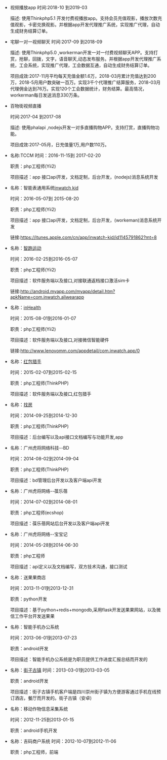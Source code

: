 *   视频播放app
    时间:2018-10 到2019-03

    描述: 使用Thinkphp5.1 开发付费视播放app。支持会员充值观影，播放次数充值观影，卡密兑换观影。并根据app开发代理推广系统，实现推广代理，自动生成财务结算订单。

*   宅聊一对一视频聊天
    时间:2017-09 到2018-09

    描述: 使用Thinkphp5.0 ,workerman开发一对一付费视频聊天APP。支持打赏，抢聊，回拨，文字，语音聊天,动态发布服务。并根据app开发代理推广系统，工会系统，实现推广代理，工会数据互通，自动生成财务结算订单。

    项目成效:2017-11月平均每天充值金额1.6万，2018-03月累计充值达到200万，2018-5月用户数突破一百万。实现3千个代理推广结算服务，2018-03月代理佣金达到76万。实现120个工会数据统计，财务结算。最高情况，workerman每日发送消息330万条。

*   百物街视频直播

    时间:2017-04 到2017-08

    描述: 使用phalapi ,nodejs开发一对多直播购物APP。支持打赏，直播购物功能。

    项目成效:2017-05月，日充值量1万,用户数110万。

*   名称:TCCM
    时间：2016-11-15到 2017-02-20

    职责：php工程师(Yii2)

    项目描述：app 接口api开发，文档定制，后台开发，(nodejs)消息系统开发


*   名称：智能表通用系统[inwatch kid](https://itunes.apple.com/cn/app/inwatch-kid/id1145791862?mt=8)

    时间：2016-05-07到 2015-08-20

    职责：php工程师(Yii2)

    项目描述：app 接口api开发，文档定制，后台开发，(workeman)消息系统开发

    链接:https://itunes.apple.com/cn/app/inwatch-kid/id1145791862?mt=8

*   名称：[智跑运动](http://android.myapp.com/myapp/detail.htm?apkName=com.inwatch.aliwearapp)

    时间：2016-02-25到2016-05-07

    职责：php工程师(Yii2)

    项目描述：软件服务端以及接口,对接联通返档接口激活sim卡

    链接:http://android.myapp.com/myapp/detail.htm?apkName=com.inwatch.aliwearapp

*   名称：[inHealth](http://www.lenovomm.com/appdetail/com.inwatch.app/0)

    时间：2015-08-01到2016-01-07

    职责：php工程师(Yii2)

    项目描述：软件服务端以及接口,对接微信智能硬件

    链接:http://www.lenovomm.com/appdetail/com.inwatch.app/0

*   名称：[红包猎手](http://shouji.baidu.com/soft/item?docid=7925036&from=as&f=search_app_%E7%BA%A2%E5%8C%85%E7%8C%8E%E6%89%8B%40list_1_image%401%40header_app_input)

    时间：2015-02-07到2015-02-15

    职责：php工程师(ThinkPHP)

    项目描述：软件服务端以及接口,红包猎手

*   名称：[找房](http://zhushou.360.cn/detail/index/soft_id/2569898?recrefer=SE_D_%E6%89%BE%E6%88%BF)

    时间：2014-09-25到2014-12-30

    职责：php工程师(ThinkPHP)

    项目描述：后台编写以及api接口文档编写与功能开发,app


*   名称：广州虎将网络科技--BD

    时间：2014-08-02到2014-09-04

    职责：php工程师(ThinkPHP)

    项目描述：bd管理后台开发以及客户端api开发

*   名称：广州虎将网络--葆乐蓓

    时间：2014-07-02到2014-08-01

    职责：php工程师(ecshop)

    项目描述：葆乐蓓网站后台开发以及客户端api开发

*   名称：广州虎将网络--宝宝记

    时间：2014-05-28到2014-06-30

    职责：php工程师

    项目描述：api定义以及文档编写，双方技术沟通，接口测试

*   名称：送果果商店

    时间：2013-11-01到2013-12-31

    职责：python开发

    项目描述：基于python+redis+mongodb,采用flask开发送果果网站，以及微信工作平台开发送果果

*   名称：智能手机办公系统

    时间：2013-06-01到2013-07-23

    职责：android开发

    项目描述：智能手机办公系统是为职员提供工作进度汇报总结而开发的

*   名称：[街子古镇](http://www.cdjzgz.com/AncientTown.apk)
    时间：2013-03-01到2013-03-05

    职责：android开发

    项目描述：街子古镇手机客户端是四川崇州街子镇为方便游客通过手机在线预订酒店，餐厅而开发的。街子古镇（安卓)

*   名称：移动作物信息采集系统

    时间：2012-11-25到2013-01-15

    职责：android手机开发

*   名称：吉码商户系统
    时间：2012-10-07到2012-11-06

    职责：php工程师，前端



